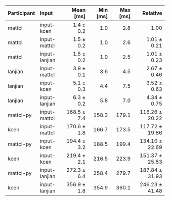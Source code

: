 | Participant | Input | Mean [ms] | Min [ms] | Max [ms] | Relative |
|:---|:---|---:|---:|---:|---:|
| mattcl | input-kcen | 1.4 ± 0.2 | 1.0 | 2.8 | 1.00 |
| mattcl | input-mattcl | 1.5 ± 0.2 | 1.0 | 2.6 | 1.01 ± 0.21 |
| mattcl | input-lanjian | 1.5 ± 0.2 | 1.0 | 2.5 | 1.01 ± 0.23 |
| lanjian | input-mattcl | 3.9 ± 0.1 | 3.6 | 4.5 | 2.67 ± 0.46 |
| lanjian | input-kcen | 5.1 ± 0.3 | 4.4 | 7.5 | 3.52 ± 0.63 |
| lanjian | input-lanjian | 6.3 ± 0.2 | 5.8 | 7.0 | 4.34 ± 0.75 |
| mattcl-py | input-mattcl | 168.5 ± 7.4 | 158.3 | 179.1 | 116.26 ± 20.22 |
| kcen | input-mattcl | 170.6 ± 1.8 | 166.7 | 173.5 | 117.72 ± 19.86 |
| mattcl-py | input-kcen | 194.4 ± 3.2 | 188.5 | 199.4 | 134.10 ± 22.69 |
| kcen | input-kcen | 219.4 ± 2.1 | 216.5 | 223.9 | 151.37 ± 25.53 |
| mattcl-py | input-lanjian | 272.3 ± 6.4 | 258.4 | 279.7 | 187.84 ± 31.93 |
| kcen | input-lanjian | 356.9 ± 1.8 | 354.9 | 360.1 | 246.23 ± 41.48 |
